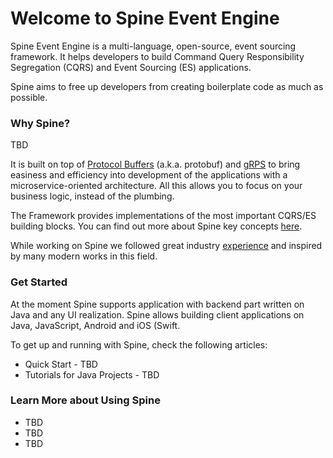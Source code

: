 # Welcome to Spine Event Engine

Spine Event Engine is a multi-language, open-source, event sourcing framework.
It helps developers to build Command Query Responsibility Segregation (CQRS) and Event Sourcing (ES) applications. 

Spine aims to free up developers from creating boilerplate code as much as possible.


### Why Spine?
TBD

It is built on top of [Protocol Buffers](https://developers.google.com/protocol-buffers/docs/overview) (a.k.a. protobuf) and [gRPS](http://www.grpc.io/docs/) to bring easiness and efficiency into development of the applications with a microservice-oriented architecture. All this allows you to focus on your business logic, instead of the plumbing.


The Framework provides implementations of the most important CQRS/ES building blocks. 
You can find out more about Spine key concepts [here](concepts.md).
 
While working on Spine we followed great industry [experience](prior_art.md) and inspired by many modern works in this field.

### Get Started

At the moment Spine supports application with backend part written on Java and any UI realization. 
Spine allows building client applications on Java, JavaScript, Android and iOS (Swift. 

To get up and running with Spine, check the following articles:
* Quick Start - TBD
* Tutorials for Java Projects - TBD



### Learn More about Using Spine


* TBD
* TBD
* TBD
